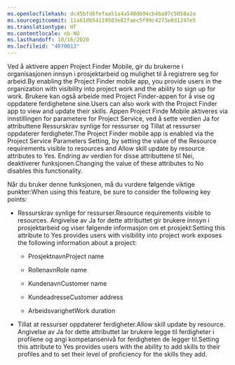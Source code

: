 ```yaml
---
ms.openlocfilehash: dc45bfd6fefaa51a4a540d694cb4ba07c5058a2a
ms.sourcegitcommit: 11a61db54119503e82faec5f99c4273e8d1247e5
ms.translationtype: HT
ms.contentlocale: nb-NO
ms.lasthandoff: 10/16/2020
ms.locfileid: "4070013"
---
```

<span data-ttu-id="62af1-101">Ved å aktivere appen Project Finder Mobile, gir du brukerne i organisasjonen innsyn i prosjektarbeid og mulighet til å registrere seg for arbeid.</span><span class="sxs-lookup"><span data-stu-id="62af1-101">By enabling the Project Finder mobile app, you provide users in the organization with visibility into project work and the ability to sign up for work.</span></span> <span data-ttu-id="62af1-102">Brukere kan også arbeide med Project Finder-appen for å vise og oppdatere ferdighetene sine.</span><span class="sxs-lookup"><span data-stu-id="62af1-102">Users can also work with the Project Finder app to view and update their skills.</span></span> <span data-ttu-id="62af1-103">Appen Project Finde Mobile aktiveres via innstillingen for parametere for Project Service, ved å sette verdien Ja for attributtene Ressurskrav synlige for ressurser og Tillat at ressurser oppdaterer ferdigheter.</span><span class="sxs-lookup"><span data-stu-id="62af1-103">The Project Finder mobile app is enabled via the Project Service Parameters Setting, by setting the value of the Resource requirements visible to resources and Allow skill update by resource attributes to Yes.</span></span> <span data-ttu-id="62af1-104">Endring av verdien for disse attributtene til Nei, deaktiverer funksjonen.</span><span class="sxs-lookup"><span data-stu-id="62af1-104">Changing the value of these attributes to No disables this functionality.</span></span>  
  
 <span data-ttu-id="62af1-105">Når du bruker denne funksjonen, må du vurdere følgende viktige punkter:</span><span class="sxs-lookup"><span data-stu-id="62af1-105">When using this feature, be sure to consider the following key points:</span></span>  
  
-   <span data-ttu-id="62af1-106">Ressurskrav synlige for ressurser.</span><span class="sxs-lookup"><span data-stu-id="62af1-106">Resource requirements visible to resources.</span></span> <span data-ttu-id="62af1-107">Angivelse av Ja for dette attributtet gir brukere innsyn i prosjektarbeid og viser følgende informasjon om et prosjekt:</span><span class="sxs-lookup"><span data-stu-id="62af1-107">Setting this attribute to Yes provides users with visibility into project work exposes the following information about a project:</span></span>  
  
    -   <span data-ttu-id="62af1-108">Prosjektnavn</span><span class="sxs-lookup"><span data-stu-id="62af1-108">Project name</span></span>  
  
    -   <span data-ttu-id="62af1-109">Rollenavn</span><span class="sxs-lookup"><span data-stu-id="62af1-109">Role name</span></span>  
  
    -   <span data-ttu-id="62af1-110">Kundenavn</span><span class="sxs-lookup"><span data-stu-id="62af1-110">Customer name</span></span>  
  
    -   <span data-ttu-id="62af1-111">Kundeadresse</span><span class="sxs-lookup"><span data-stu-id="62af1-111">Customer address</span></span>  
  
    -   <span data-ttu-id="62af1-112">Arbeidsvarighet</span><span class="sxs-lookup"><span data-stu-id="62af1-112">Work duration</span></span>  
  
-   <span data-ttu-id="62af1-113">Tillat at ressurser oppdaterer ferdigheter.</span><span class="sxs-lookup"><span data-stu-id="62af1-113">Allow skill update by resource.</span></span> <span data-ttu-id="62af1-114">Angivelse av Ja for dette attributtet lar brukere legge til ferdigheter i profilene og angi kompetansenivå for ferdigheten de legger til.</span><span class="sxs-lookup"><span data-stu-id="62af1-114">Setting this attribute to Yes provides users with the ability to add skills to their profiles and to set their level of proficiency for the skills they add.</span></span>
